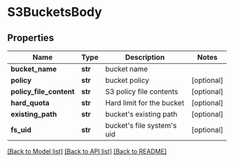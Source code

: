 # S3BucketsBody

## Properties
Name | Type | Description | Notes
------------ | ------------- | ------------- | -------------
**bucket_name** | **str** | bucket name | 
**policy** | **str** | bucket policy | [optional] 
**policy_file_content** | **str** | S3 policy file contents | [optional] 
**hard_quota** | **str** | Hard limit for the bucket | [optional] 
**existing_path** | **str** | bucket&#x27;s existing path | [optional] 
**fs_uid** | **str** | bucket&#x27;s file system&#x27;s uid | [optional] 

[[Back to Model list]](../README.md#documentation-for-models) [[Back to API list]](../README.md#documentation-for-api-endpoints) [[Back to README]](../README.md)

